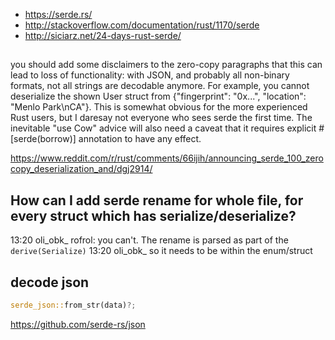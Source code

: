 - https://serde.rs/
- http://stackoverflow.com/documentation/rust/1170/serde
- http://siciarz.net/24-days-rust-serde/

## 

you should add some disclaimers to the zero-copy paragraphs that this can lead to loss of functionality: with JSON, and probably all non-binary formats, not all strings are decodable anymore.
For example, you cannot deserialize the shown User struct from {"fingerprint": "0x...", "location": "Menlo Park\nCA"}.
This is somewhat obvious for the more experienced Rust users, but I daresay not everyone who sees serde the first time. The inevitable "use Cow" advice will also need a caveat that it requires explicit #[serde(borrow)] annotation to have any effect.

https://www.reddit.com/r/rust/comments/66ijih/announcing_serde_100_zerocopy_deserialization_and/dgj2914/

## How can I add serde rename for whole file, for every struct which has serialize/deserialize?

13:20	oli_obk_	rofrol: you can't. The rename is parsed as part of the `derive(Serialize)`
13:20	oli_obk_	so it needs to be within the enum/struct

## decode json

```rust
serde_json::from_str(data)?;
```

https://github.com/serde-rs/json
